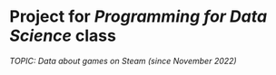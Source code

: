 # Project for *Programming for Data Science* class
*TOPIC: Data about games on Steam (since November 2022)*
